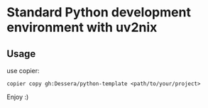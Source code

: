 # Standard Python development environment with uv2nix

## Usage

use copier:

```shell
copier copy gh:Dessera/python-template <path/to/your/project> 
```

Enjoy :)
